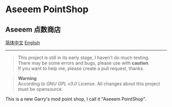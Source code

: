 # Aseeem PointShop
## Aseeem 点数商店

[简体中文](README_CN.md) [English](README.md)

---

> This project is still in its early stage, I haven't do much testing.  
> There may be some errors and bugs, please use with **caution**.  
> If you want to help me, please create a pull request, thanks.

> **Warning**  
> According to *GNU GPL v3.0* License. All changes about this project must be opensource.

This is a new Garry's mod point shop, I call it "Aseeem PointShop".  
